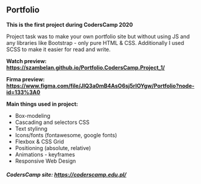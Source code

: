 ## Portfolio  
**This is the first project during CodersCamp 2020** 

Project task was to make your own portfolio site but without using JS and any libraries like Bootstrap - only pure HTML & CSS.
Additionally I used SCSS to make it easier for read and write.

**Watch preview: https://szambelan.github.io/Portfolio.CodersCamp.Project_1/**

**Firma preview: https://www.figma.com/file/JlQ3a0mB4AsO6sj5rIOYgw/Portfolio?node-id=133%3A0**

**Main things used in project:**
- Box-modeling
- Cascading and selectors CSS
- Text stylinng
- Icons/fonts (fontawesome, google fonts)
- Flexbox & CSS Grid
- Positioning (absolute, relative)
- Animations - keyframes
- Responsive Web Design

##### CodersCamp site: https://coderscamp.edu.pl/
